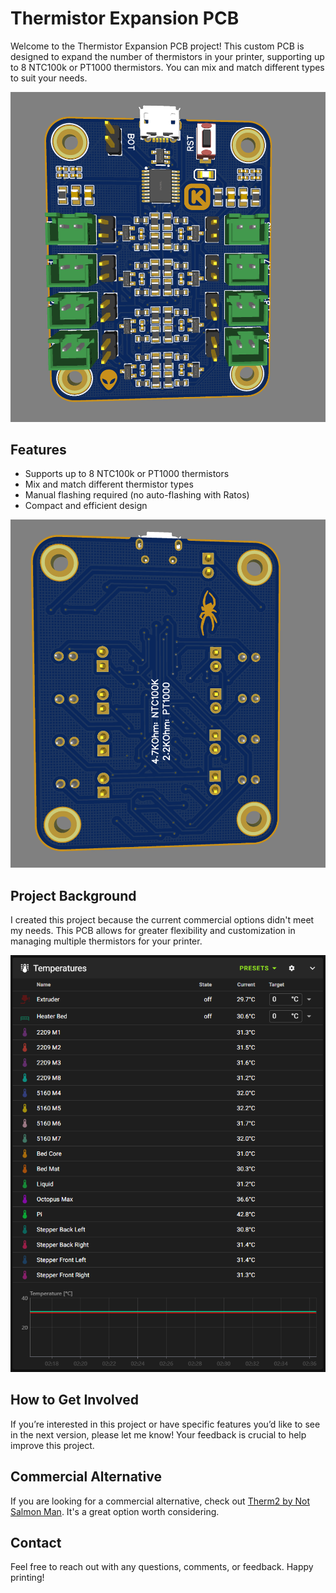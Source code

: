 # Thermistor Expansion PCB

Welcome to the Thermistor Expansion PCB project! This custom PCB is designed to expand the number of thermistors in your printer, supporting up to 8 NTC100k or PT1000 thermistors. You can mix and match different types to suit your needs. 

![Thermistor Expansion PCB](Pics/Front_view.png)

## Features

- Supports up to 8 NTC100k or PT1000 thermistors
- Mix and match different thermistor types
- Manual flashing required (no auto-flashing with Ratos)
- Compact and efficient design

![Back View](Pics/Back_view.png)

## Project Background

I created this project because the current commercial options didn't meet my needs. This PCB allows for greater flexibility and customization in managing multiple thermistors for your printer. 

![In Use](Pics/In_use.png)

## How to Get Involved

If you’re interested in this project or have specific features you’d like to see in the next version, please let me know! Your feedback is crucial to help improve this project.

## Commercial Alternative

If you are looking for a commercial alternative, check out [Therm2 by Not Salmon Man](https://provok3d.com/product/therm2-by-not-salmon-man%E0%B6%9E/?v=0b98720dcb2c). It's a great option worth considering.

## Contact

Feel free to reach out with any questions, comments, or feedback. Happy printing!

